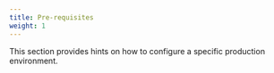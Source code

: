 ```yaml
---
title: Pre-requisites
weight: 1
---
```


This section provides hints on how to configure a specific production environment.